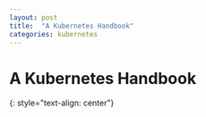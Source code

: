 ```yaml
---
layout: post
title:  "A Kubernetes Handbook"
categories: kubernetes
---
```


# A Kubernetes Handbook
{: style="text-align: center"}